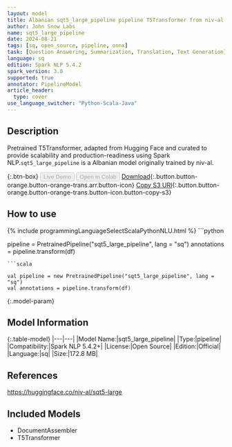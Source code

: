 ```yaml
---
layout: model
title: Albanian sqt5_large_pipeline pipeline T5Transformer from niv-al
author: John Snow Labs
name: sqt5_large_pipeline
date: 2024-08-21
tags: [sq, open_source, pipeline, onnx]
task: [Question Answering, Summarization, Translation, Text Generation]
language: sq
edition: Spark NLP 5.4.2
spark_version: 3.0
supported: true
annotator: PipelineModel
article_header:
  type: cover
use_language_switcher: "Python-Scala-Java"
---
```


## Description

Pretrained T5Transformer, adapted from Hugging Face and curated to provide scalability and production-readiness using Spark NLP.`sqt5_large_pipeline` is a Albanian model originally trained by niv-al.

{:.btn-box}
<button class="button button-orange" disabled>Live Demo</button>
<button class="button button-orange" disabled>Open in Colab</button>
[Download](https://s3.amazonaws.com/auxdata.johnsnowlabs.com/public/models/sqt5_large_pipeline_sq_5.4.2_3.0_1724259861017.zip){:.button.button-orange.button-orange-trans.arr.button-icon}
[Copy S3 URI](s3://auxdata.johnsnowlabs.com/public/models/sqt5_large_pipeline_sq_5.4.2_3.0_1724259861017.zip){:.button.button-orange.button-orange-trans.button-icon.button-copy-s3}

## How to use



<div class="tabs-box" markdown="1">
{% include programmingLanguageSelectScalaPythonNLU.html %}
```python

pipeline = PretrainedPipeline("sqt5_large_pipeline", lang = "sq")
annotations =  pipeline.transform(df)   

```
```scala

val pipeline = new PretrainedPipeline("sqt5_large_pipeline", lang = "sq")
val annotations = pipeline.transform(df)

```
</div>

{:.model-param}
## Model Information

{:.table-model}
|---|---|
|Model Name:|sqt5_large_pipeline|
|Type:|pipeline|
|Compatibility:|Spark NLP 5.4.2+|
|License:|Open Source|
|Edition:|Official|
|Language:|sq|
|Size:|172.8 MB|

## References

https://huggingface.co/niv-al/sqt5-large

## Included Models

- DocumentAssembler
- T5Transformer